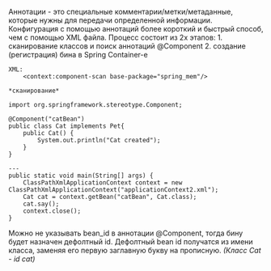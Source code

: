 Аннотации - это специальные комментарии/метки/метаданные, которые нужны для передачи определенной информации.
Конфигурация с помощью аннотаций более короткий и быстрый способ, чем с помощью XML файла.
Процесс состоит из 2х этапов:
	1. сканирование классов и поиск аннотаций @Component
	2. создание (регистрация) бина в Spring Container-e
```
XML: 
	<context:component-scan base-package="spring_mem"/>
```
	*сканирование*

```
import org.springframework.stereotype.Component;  
  
@Component("catBean")  
public class Cat implements Pet{  
    public Cat() {  
        System.out.println("Cat created");  
    }
}

---
public static void main(String[] args) {  
    ClassPathXmlApplicationContext context = new ClassPathXmlApplicationContext("applicationContext2.xml");  
    Cat cat = context.getBean("catBean", Cat.class);  
    cat.say();  
    context.close();  
}
```
Можно не указывать bean_id в аннотации @Component, тогда бину будет назначен дефолтный id.
Дефолтный bean id получатся из имени класса, заменяя его первую заглавную букву на прописную. *(Класс Cat - id cat)*
